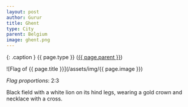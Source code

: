 ```yaml
---
layout: post
author: Gurur
title: Ghent
type: City
parent: Belgium
image: ghent.png
---
```

{: .caption }
{{ page.type }} ([{{ page.parent }}](/2019/03/14/belgium.html))

![Flag of {{ page.title }}](/assets/img/{{ page.image }})

*Flag proportions*: 2:3

Black field with a white lion on its hind legs, wearing a gold crown and necklace with a cross.